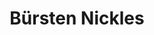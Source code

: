 ---
title: "Bürsten Nickles"
url: /bamberg/buersten-nickles-zinkenwoerth/
shop: Haushaltsartikel
---